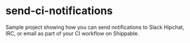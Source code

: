 # send-ci-notifications
Sample project showing how you can send notifications to Slack Hipchat, IRC, or email as part of your CI workflow on Shippable.
